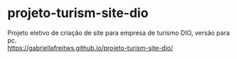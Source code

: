 # projeto-turism-site-dio
Projeto eletivo de criação de site para empresa de turismo DIO, versão para pc. <br>
https://gabriellafreitws.github.io/projeto-turism-site-dio/
